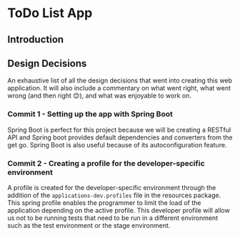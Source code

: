 # ToDo List App
## Introduction
## Design Decisions
An exhaustive list of all the design decisions that went into creating this web 
application. It will also include a commentary on what went right, what went wrong (and then right 😊), 
and what was enjoyable to work on.  
### Commit 1 - Setting up the app with Spring Boot
Spring Boot is perfect for this project because we will be creating a RESTful API and Spring boot provides default dependencies
and converters from the get go.  Spring Boot is also useful because of its autoconfiguration feature. 
### Commit 2 - Creating a profile for the developer-specific environment 
A profile is created for the developer-specific environment through the addition of the 
`applications-dev.profiles` file in the resources package. This spring profile enables the programmer to limit
the load of the application depending on the active profile.  This developer profile will allow us not to be running tests 
that need to be run in a different environment such as the test environment or the stage environment. 
